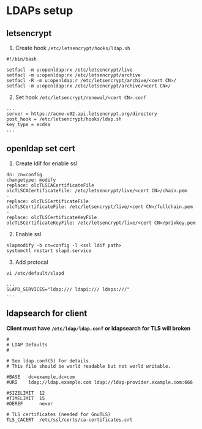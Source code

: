 # LDAPs setup

## letsencrypt
1. Create hook `/etc/letsencrypt/hooks/ldap.sh`
```
#!/bin/bash

setfacl -m u:openldap:rx /etc/letsencrypt/live
setfacl -m u:openldap:rx /etc/letsencrypt/archive
setfacl -R -m u:openldap:r /etc/letsencrypt/archive/<cert CN>/
setfacl -m u:openldap:rx /etc/letsencrypt/archive/<cert CN>/
```
2. Set hook `/etc/letsencrypt/renewal/<cert CN>.conf`
```
...
server = https://acme-v02.api.letsencrypt.org/directory
post_hook = /etc/letsencrypt/hooks/ldap.sh
key_type = ecdsa
...
```

## openldap set cert
1. Create ldif for enable ssl
```
dn: cn=config
changetype: modify
replace: olcTLSCACertificateFile
olcTLSCACertificateFile: /etc/letsencrypt/live/<cert CN>/chain.pem
-
replace: olcTLSCertificateFile
olcTLSCertificateFile: /etc/letsencrypt/live/<cert CN>/fullchain.pem
-
replace: olcTLSCertificateKeyFile
olcTLSCertificateKeyFile: /etc/letsencrypt/live/<cert CN>/privkey.pem
```

2. Enable ssl
```
slapmodify -b cn=config -l <ssl ldif path>
systemctl restart slapd.service
```

3. Add protocal
```
vi /etc/default/slapd
```
```
...
SLAPD_SERVICES="ldap:/// ldapi:/// ldaps:///"
...
```

## ldapsearch for client
**Client must have `/etc/ldap/ldap.conf` or ldapsearch for TLS will broken**
```
#
# LDAP Defaults
#

# See ldap.conf(5) for details
# This file should be world readable but not world writable.

#BASE   dc=example,dc=com
#URI    ldap://ldap.example.com ldap://ldap-provider.example.com:666

#SIZELIMIT  12
#TIMELIMIT  15
#DEREF      never

# TLS certificates (needed for GnuTLS)
TLS_CACERT  /etc/ssl/certs/ca-certificates.crt
```
